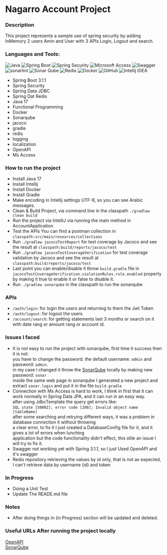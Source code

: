 # Nagarro Account Project

### Description

This project represents a sample use of spring security by adding InMemory 2 users Amin and User
with 3 APIs Login, Logout and search.

### Languages and Tools:


<p align="center">

![Java](https://img.shields.io/badge/java-%234e7896.svg?style=for-the-badge&labelColor=#f58219&logo=java&logoColor=white)
![Spring Boot](https://img.shields.io/badge/spring_boot-%236DB33F.svg?style=for-the-badge&logo=springboot&logoColor=white&link=https://spring.io/)
![Spring Security](https://img.shields.io/badge/spring_security-%236DB33F.svg?style=for-the-badge&logo=springsecurity&logoColor=white)
![Microsoft Access](https://img.shields.io/badge/microsoft_access-%23A4373A.svg?style=for-the-badge&logo=microsoftaccess&logoColor=white)
![Swagger](https://img.shields.io/badge/swagger-%2385EA2D.svg?style=for-the-badge&logo=swagger&logoColor=black)
![sonarlint](https://img.shields.io/badge/sonarlint-%23CB2029.svg?style=for-the-badge&logo=sonarlint&logoColor=white)
![Sonar Qube](https://img.shields.io/badge/sonar_qube-%234E9BCD.svg?style=for-the-badge&logo=sonarqube&logoColor=white)
![Redis](https://img.shields.io/badge/redis-%23DC382D.svg?style=for-the-badge&logo=redis&logoColor=white)
![Docker](https://img.shields.io/badge/docker-%232496ED.svg?style=for-the-badge&logo=docker&logoColor=white)
![GitHub](https://img.shields.io/badge/github-%23181717.svg?style=for-the-badge&logo=github&logoColor=white)
![Intellij IDEA](https://img.shields.io/badge/intellij_idea-%23000000.svg?style=for-the-badge&logo=intellijidea&logoColor=white)

</p>

- Spring Boot 3.1.1
- Spring Security
- Spring Data JDBC
- Spring Dat Redis
- Java 17
- Functional Programming
- Docker
- Sonarqube
- jacoco
- gradle
- redis
- logging
- localization
- OpenAPI
- Ms Access

### How to run the project

- Install Java 17
- Install Intellij
- Install Docker
- Install Gradle
- Make encoding in Intellij settings UTF-8, so you can see Arabic messages.
- Clean & Build Project, via command line in the classpath `./gradlew clean build`
- Run the project via IntelliJ via running the main method in AccountApplication
- Test the APIs You can find a postman collection in ``` classpath:src/main/resources/collections ```
- Run `./gradlew jacocoTestReport` for test coverage by Jacoco and see the result
  at ``` classpath:build/reports/jacoco/test ```
- Run `./gradlew jacocoTestCoverageVerification` for test coverage validation by Jacoco and see the result
  at ``` classpath:build/reports/jacoco/test ```
- Last point you can enable/disable it throw ``` build.gradle ``` file
  in ``` jacocoTestCoverageVerification.violationRules.rule.enabled ``` property by making it true to enable it or false
  to disable it.
- Run `./gradlew sonarqube` in the classpath to run the sonarqube

### APIs

- ``` /auth/login ```: for login the users and returning to them the Jwt Token
- ``` /auth/logout ```: for logout the users
- ``` /account/search ```: for getting statements last 3 months or search on it with date rang or amount rang or account
  id.

### Issues I faced

- It is not easy to run the project with sonarqube, first time it success then it is not. <br>
  you have to change the password. the default username: ``` admin ``` and password: ``` admin ```. <br>
  in my case I changed it throw the [SonarQube](http://localhost:9000/) locally by making new
  password: ``` sonar ``` <br>
  inside the same web page in sonarqube I generated a new project and extract ``` sonar.login ``` and put it in the
  file ``` build.gradle ```
- Connection with Ms Access is hard to work, I think in first that it can work normally in Spring Data JPA, and it
  can run in an easy way. <br>
  after using JdbcTemplate the query get errors like: <br>
  ``` SQL state [S0002]; error code [208]; Invalid object name [tableName] ``` <br>
  after some searching and retrying different ways, it was a problem in database connection it without throwing <br>
  a clear error, to fix it I just created a DatabaseConfig file for it, and it gives a lot of errors when lunching <br>
  application but the code functionality didn't effect, this stile an issue I will try to fix it.
- Swagger not working yet with Spring 3.1.1, so I just Used OpenAPI and it's swagger
- Redis repository retrieving the values by id only, that is not as expected, <br>
  I can't retrieve data by username (id) and token

### In Progress

- Doing a Unit Test
- Update The READE.md file

### Notes

- After doing things in (in Progress) section will be updated and deleted.

### Useful URLs After running the project locally

[OpenAPI](http://localhost:8070/api/account/swagger-ui/index.html) <br>
[SonarQube](http://localhost:9000/)

